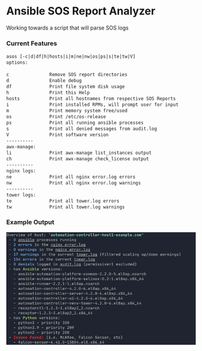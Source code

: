 # Ansible SOS Report Analyzer
Working towards a script that will parse SOS logs

### Current Features
```
asos [-c|d|df|h|hosts|i|m|ne|nw|os|ps|s|te|tw|V]
options:

c               Remove SOS report directories
d               Enable debug
df              Print file system disk usage
h               Print this Help
hosts           Print all hostnames from respective SOS Reports
i               Print installed RPMs, will prompt user for input
m               Print memory system free/used
os              Print /etc/os-release
ps              Print all running ansible processes
s               Print all denied messages from audit.log
V               Print software version
----------
awx-manage:
li              Print awx-manage list_instances output
ch              Print awx-manage check_license output
----------
nginx logs:
ne              Print all nginx error.log errors
nw              Print all nginx error.log warnings
----------
tower logs:
te              Print all tower.log errors
tw              Print all tower.log warnings
```
### Example Output
![Alt text](https://github.com/henson-josh/sos_script/blob/main/misc/asos-output.png)
